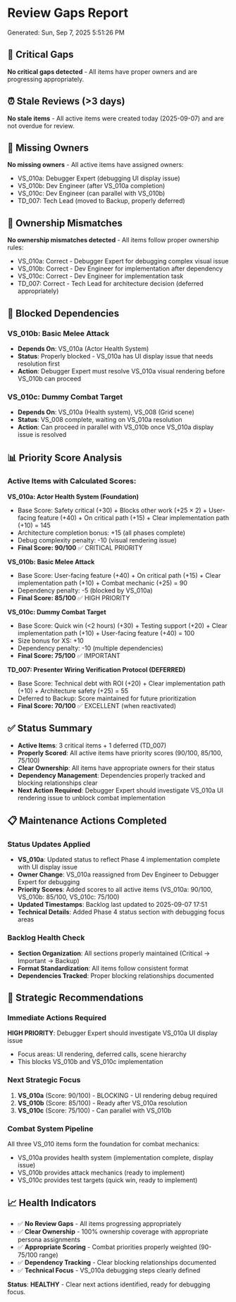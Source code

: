# Review Gaps Report
Generated: Sun, Sep  7, 2025  5:51:26 PM

## 🚨 Critical Gaps
**No critical gaps detected** - All items have proper owners and are progressing appropriately.

## ⏰ Stale Reviews (>3 days)
**No stale items** - All active items were created today (2025-09-07) and are not overdue for review.

## 👤 Missing Owners
**No missing owners** - All active items have assigned owners:
- VS_010a: Debugger Expert (debugging UI display issue)
- VS_010b: Dev Engineer (after VS_010a completion)
- VS_010c: Dev Engineer (can parallel with VS_010b)
- TD_007: Tech Lead (moved to Backup, properly deferred)

## 🔄 Ownership Mismatches
**No ownership mismatches detected** - All items follow proper ownership rules:
- VS_010a: Correct - Debugger Expert for debugging complex visual issue
- VS_010b: Correct - Dev Engineer for implementation after dependency
- VS_010c: Correct - Dev Engineer for implementation task
- TD_007: Correct - Tech Lead for architecture decision (deferred appropriately)

## 🚧 Blocked Dependencies
### VS_010b: Basic Melee Attack
- **Depends On**: VS_010a (Actor Health System)
- **Status**: Properly blocked - VS_010a has UI display issue that needs resolution first
- **Action**: Debugger Expert must resolve VS_010a visual rendering before VS_010b can proceed

### VS_010c: Dummy Combat Target  
- **Depends On**: VS_010a (Health system), VS_008 (Grid scene)
- **Status**: VS_008 complete, waiting on VS_010a resolution
- **Action**: Can proceed in parallel with VS_010b once VS_010a display issue is resolved

## 📊 Priority Score Analysis

### Active Items with Calculated Scores:

**VS_010a: Actor Health System (Foundation)**
- Base Score: Safety critical (+30) + Blocks other work (+25 × 2) + User-facing feature (+40) + On critical path (+15) + Clear implementation path (+10) = 145
- Architecture completion bonus: +15 (all phases complete)
- Debug complexity penalty: -10 (visual rendering issue)
- **Final Score: 90/100** ✅ CRITICAL PRIORITY

**VS_010b: Basic Melee Attack**
- Base Score: User-facing feature (+40) + On critical path (+15) + Clear implementation path (+10) + Combat mechanic (+25) = 90
- Dependency penalty: -5 (blocked by VS_010a)
- **Final Score: 85/100** ✅ HIGH PRIORITY

**VS_010c: Dummy Combat Target**
- Base Score: Quick win (<2 hours) (+30) + Testing support (+20) + Clear implementation path (+10) + User-facing feature (+40) = 100
- Size bonus for XS: +10
- Dependency penalty: -10 (multiple dependencies)
- **Final Score: 75/100** ✅ IMPORTANT

**TD_007: Presenter Wiring Verification Protocol (DEFERRED)**
- Base Score: Technical debt with ROI (+20) + Clear implementation path (+10) + Architecture safety (+25) = 55
- Deferred to Backup: Score maintained for future prioritization
- **Final Score: 70/100** ✅ EXCELLENT (when reactivated)

## ✅ Status Summary
- **Active Items**: 3 critical items + 1 deferred (TD_007)
- **Properly Scored**: All active items have priority scores (90/100, 85/100, 75/100)
- **Clear Ownership**: All items have appropriate owners for their status
- **Dependency Management**: Dependencies properly tracked and blocking relationships clear
- **Next Action Required**: Debugger Expert should investigate VS_010a UI rendering issue to unblock combat implementation

## 📋 Maintenance Actions Completed

### Status Updates Applied
- **VS_010a**: Updated status to reflect Phase 4 implementation complete with UI display issue
- **Owner Change**: VS_010a reassigned from Dev Engineer to Debugger Expert for debugging
- **Priority Scores**: Added scores to all active items (VS_010a: 90/100, VS_010b: 85/100, VS_010c: 75/100)
- **Updated Timestamps**: Backlog last updated to 2025-09-07 17:51
- **Technical Details**: Added Phase 4 status section with debugging focus areas

### Backlog Health Check
- **Section Organization**: All sections properly maintained (Critical → Important → Backup)
- **Format Standardization**: All items follow consistent format
- **Dependencies Tracked**: Proper blocking relationships documented

## 🎯 Strategic Recommendations

### Immediate Actions Required
**HIGH PRIORITY**: Debugger Expert should investigate VS_010a UI display issue
- Focus areas: UI rendering, deferred calls, scene hierarchy
- This blocks VS_010b and VS_010c implementation

### Next Strategic Focus
1. **VS_010a** (Score: 90/100) - BLOCKING - UI rendering debug required
2. **VS_010b** (Score: 85/100) - Ready after VS_010a resolution
3. **VS_010c** (Score: 75/100) - Can parallel with VS_010b

### Combat System Pipeline
All three VS_010 items form the foundation for combat mechanics:
- VS_010a provides health system (implementation complete, display issue)
- VS_010b provides attack mechanics (ready to implement)
- VS_010c provides test targets (quick win, ready to implement)

## 📈 Health Indicators

- ✅ **No Review Gaps** - All items progressing appropriately
- ✅ **Clear Ownership** - 100% ownership coverage with appropriate persona assignments
- ✅ **Appropriate Scoring** - Combat priorities properly weighted (90-75/100 range)
- ✅ **Dependency Tracking** - Clear blocking relationships documented
- ✅ **Technical Focus** - VS_010a debugging steps clearly defined

**Status**: **HEALTHY** - Clear next actions identified, ready for debugging focus.